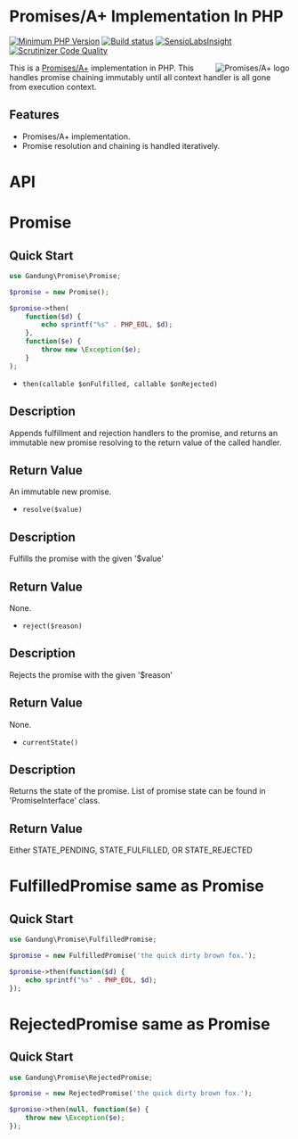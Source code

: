 # Promises/A+ Implementation In PHP

[![Minimum PHP Version](https://img.shields.io/badge/php-%3E%3D%205.6-8892BF.svg?style=flat-square)](https://php.net/)
[![Build status](https://ci.appveyor.com/api/projects/status/8mx5j820l2fsqp41?svg=true)](https://ci.appveyor.com/project/plvhx/promise)
[![SensioLabsInsight](https://insight.sensiolabs.com/projects/14e50be8-c441-4d03-b65d-cb07e33c0672/mini.png)](https://insight.sensiolabs.com/projects/14e50be8-c441-4d03-b65d-cb07e33c0672)
[![Scrutinizer Code Quality](https://scrutinizer-ci.com/g/plvhx/promise/badges/quality-score.png?b=master)](https://scrutinizer-ci.com/g/plvhx/promise/?branch=master)

<a href="https://promisesaplus.com/">
    <img src="https://promisesaplus.com/assets/logo-small.png" alt="Promises/A+ logo"
         title="Promises/A+ 1.0 compliant" align="right" />
</a>

This is a [Promises/A+](https://promisesaplus.com) implementation in PHP. This handles promise chaining immutably until all context handler is all gone from execution context.

## Features

- Promises/A+ implementation.
- Promise resolution and chaining is handled iteratively.

# API

# Promise

## Quick Start

```php
use Gandung\Promise\Promise;

$promise = new Promise();

$promise->then(
	function($d) {
		echo sprintf("%s" . PHP_EOL, $d);
	},
	function($e) {
		throw new \Exception($e);
	}
);
```

- `then(callable $onFulfilled, callable $onRejected)`

## Description

Appends fulfillment and rejection handlers to the promise, and returns an immutable new promise resolving to the return value of the called handler.

## Return Value

An immutable new promise.

- `resolve($value)`

## Description

Fulfills the promise with the given '$value'

## Return Value

None.

- `reject($reason)`

## Description

Rejects the promise with the given '$reason'

## Return Value

None.

- `currentState()`

## Description

Returns the state of the promise. List of promise state can be found in 'PromiseInterface' class.

## Return Value

Either STATE_PENDING, STATE_FULFILLED, OR STATE_REJECTED

# FulfilledPromise same as Promise

## Quick Start

```php
use Gandung\Promise\FulfilledPromise;

$promise = new FulfilledPromise('the quick dirty brown fox.');

$promise->then(function($d) {
	echo sprintf("%s" . PHP_EOL, $d);
});
```

# RejectedPromise same as Promise

## Quick Start

```php
use Gandung\Promise\RejectedPromise;

$promise = new RejectedPromise('the quick dirty brown fox.');

$promise->then(null, function($e) {
	throw new \Exception($e);
});
```
